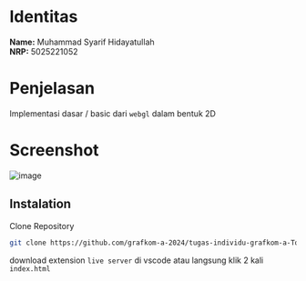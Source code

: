 # Identitas
**Name:** Muhammad Syarif Hidayatullah  
**NRP:** 5025221052
# Penjelasan
Implementasi dasar / basic dari `webgl` dalam bentuk 2D

# Screenshot
![image](https://github.com/user-attachments/assets/72451328-4786-44eb-9652-8a42c668f9f7)

## Instalation
Clone Repository
```sh
git clone https://github.com/grafkom-a-2024/tugas-individu-grafkom-a-Tokenzrey.git
```
download extension `live server` di vscode atau langsung klik 2 kali `index.html`
